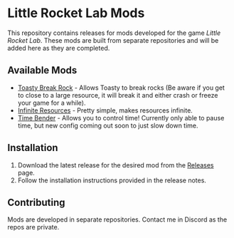 # Little Rocket Lab Mods

This repository contains releases for mods developed for the game *Little Rocket Lab*. These mods are built from separate repositories and will be added here as they are completed.

## Available Mods

- [Toasty Break Rock](link-to-release) - Allows Toasty to break rocks (Be aware if you get to close to a large resource, it will break it and either crash or freeze your game for a while).
- [Infinite Resources](link-to-release) - Pretty simple, makes resources infinite.
- [Time Bender](link-to-release) - Allows you to control time! Currently only able to pause time, but new config coming out soon to just slow down time.

## Installation

1. Download the latest release for the desired mod from the [Releases](https://github.com/histerical/little-rocket-lab-mods/releases) page.
2. Follow the installation instructions provided in the release notes.

## Contributing

Mods are developed in separate repositories. Contact me in Discord as the repos are private.